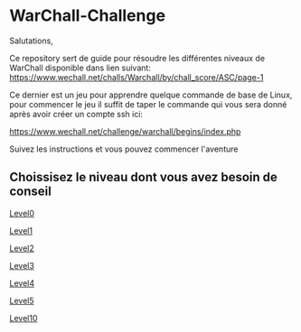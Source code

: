 # WarChall-Challenge

Salutations,

Ce repository sert de guide pour résoudre les différentes niveaux de WarChall disponible dans lien suivant: 
https://www.wechall.net/challs/Warchall/by/chall_score/ASC/page-1

Ce dernier est un jeu pour apprendre quelque commande de base de Linux, pour commencer le jeu il suffit de taper le commande qui vous sera donné après avoir créer un compte ssh ici:

https://www.wechall.net/challenge/warchall/begins/index.php

Suivez les instructions et vous pouvez commencer l'aventure

## Choissisez le niveau dont vous avez besoin de conseil
[Level0](https://github.com/fenohasina14/WarChall-Challenge/blob/main/Level0.md)

[Level1](https://github.com/fenohasina14/WarChall-Challenge/blob/main/Level1.md)

[Level2](https://github.com/fenohasina14/WarChall-Challenge/blob/main/Level2.md)

[Level3](https://github.com/fenohasina14/WarChall-Challenge/blob/main/Level3.md)

[Level4](https://github.com/fenohasina14/WarChall-Challenge/blob/main/Level4.md)

[Level5](https://github.com/fenohasina14/WarChall-Challenge/blob/main/Level5.md)

[Level10](https://github.com/fenohasina14/WarChall-Challenge/blob/main/Level10.md)

